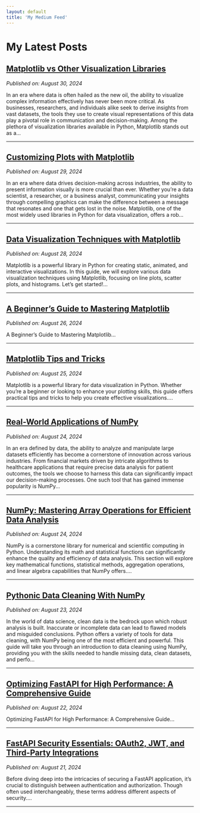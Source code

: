 ```yaml
---
layout: default
title: 'My Medium Feed'
---
```


# My Latest Posts

## [Matplotlib vs Other Visualization Libraries](https://tomtalksit.medium.com/matplotlib-vs-other-visualization-libraries-d9a20bbafb6b?source=rss-cba96b45006f------2)
*Published on: August 30, 2024*

In an era where data is often hailed as the new oil, the ability to visualize complex information effectively has never been more critical. As businesses, researchers, and individuals alike seek to derive insights from vast datasets, the tools they use to create visual representations of this data play a pivotal role in communication and decision-making. Among the plethora of visualization libraries available in Python, Matplotlib stands out as a...

---

## [Customizing Plots with Matplotlib](https://tomtalksit.medium.com/customizing-plots-with-matplotlib-106bdab6fa4b?source=rss-cba96b45006f------2)
*Published on: August 29, 2024*

In an era where data drives decision-making across industries, the ability to present information visually is more crucial than ever. Whether you’re a data scientist, a researcher, or a business analyst, communicating your insights through compelling graphics can make the difference between a message that resonates and one that gets lost in the noise. Matplotlib, one of the most widely used libraries in Python for data visualization, offers a rob...

---

## [Data Visualization Techniques with Matplotlib](https://tomtalksit.medium.com/data-visualization-techniques-with-matplotlib-fa5d1773469b?source=rss-cba96b45006f------2)
*Published on: August 28, 2024*

Matplotlib is a powerful library in Python for creating static, animated, and interactive visualizations. In this guide, we will explore various data visualization techniques using Matplotlib, focusing on line plots, scatter plots, and histograms. Let’s get started!...

---

## [A Beginner’s Guide to Mastering Matplotlib](https://tomtalksit.medium.com/a-beginners-guide-to-mastering-matplotlib-4de5baab9084?source=rss-cba96b45006f------2)
*Published on: August 26, 2024*

A Beginner’s Guide to Mastering Matplotlib...

---

## [Matplotlib Tips and Tricks](https://tomtalksit.medium.com/matplotlib-tips-and-tricks-f1b10458ef74?source=rss-cba96b45006f------2)
*Published on: August 25, 2024*

Matplotlib is a powerful library for data visualization in Python. Whether you’re a beginner or looking to enhance your plotting skills, this guide offers practical tips and tricks to help you create effective visualizations....

---

## [Real-World Applications of NumPy](https://tomtalksit.medium.com/real-world-applications-of-numpy-bdf21b32be4f?source=rss-cba96b45006f------2)
*Published on: August 24, 2024*

In an era defined by data, the ability to analyze and manipulate large datasets efficiently has become a cornerstone of innovation across various industries. From financial markets driven by intricate algorithms to healthcare applications that require precise data analysis for patient outcomes, the tools we choose to harness this data can significantly impact our decision-making processes. One such tool that has gained immense popularity is NumPy...

---

## [NumPy: Mastering Array Operations for Efficient Data Analysis](https://tomtalksit.medium.com/numpy-mastering-array-operations-for-efficient-data-analysis-d47fdbaf9e6f?source=rss-cba96b45006f------2)
*Published on: August 24, 2024*

NumPy is a cornerstone library for numerical and scientific computing in Python. Understanding its math and statistical functions can significantly enhance the quality and efficiency of data analysis. This section will explore key mathematical functions, statistical methods, aggregation operations, and linear algebra capabilities that NumPy offers....

---

## [Pythonic Data Cleaning With NumPy](https://tomtalksit.medium.com/pythonic-data-cleaning-with-numpy-a1f5a8771c09?source=rss-cba96b45006f------2)
*Published on: August 23, 2024*

In the world of data science, clean data is the bedrock upon which robust analysis is built. Inaccurate or incomplete data can lead to flawed models and misguided conclusions. Python offers a variety of tools for data cleaning, with NumPy being one of the most efficient and powerful. This guide will take you through an introduction to data cleaning using NumPy, providing you with the skills needed to handle missing data, clean datasets, and perfo...

---

## [Optimizing FastAPI for High Performance: A Comprehensive Guide](https://tomtalksit.medium.com/optimizing-fastapi-for-high-performance-a-comprehensive-guide-1e08c16924b3?source=rss-cba96b45006f------2)
*Published on: August 22, 2024*

Optimizing FastAPI for High Performance: A Comprehensive Guide...

---

## [FastAPI Security Essentials: OAuth2, JWT, and Third-Party Integrations](https://tomtalksit.medium.com/fastapi-security-essentials-oauth2-jwt-and-third-party-integrations-3ad353b5bfbf?source=rss-cba96b45006f------2)
*Published on: August 21, 2024*

Before diving deep into the intricacies of securing a FastAPI application, it’s crucial to distinguish between authentication and authorization. Though often used interchangeably, these terms address different aspects of security....

---

